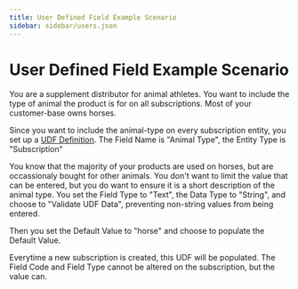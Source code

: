 ```yaml
---
title: User Defined Field Example Scenario
sidebar: sidebar/users.json
---
```

# User Defined Field Example Scenario

You are a supplement distributor for animal athletes. You want to include the type of animal the product is for on all subscriptions. Most of your customer-base owns horses. 

Since you want to include the animal-type on every subscription entity, you set up a [UDF Definition](/users/configuration/user-defined-fields/user-defined-field-definitions/). The Field Name is "Animal Type", the Entity Type is "Subscription"

<docs-image src="/images/udf_definition_field_code_entity_type.png" title="UDF Definition with Field Code and Entity Type" shadow=true max-width="800px" rounded-corners=true></docs-image>

You know that the majority of your products are used on horses, but are occassionaly bought for other animals. You don't want to limit the value that can be entered, but you do want to ensure it is a short description of the animal type. You set the Field Type to "Text", the Data Type to "String", and choose to "Validate UDF Data", preventing non-string values from being entered.

<docs-image src="/images/udf_definition_field_type_data_type_validate_data.png" title="UDF Definition with Field Type, Data Type, Validate Data" shadow=true max-width="800px" rounded-corners=true></docs-image>

Then you set the Default Value to "horse" and choose to populate the Default Value.

<docs-image src="/images/udf_definition_default_data_populate.png" title="UDF Definition with Default Data and P" shadow=true max-width="800px" rounded-corners=true></docs-image>

Everytime a new subscription is created, this UDF will be populated. The Field Code and Field Type cannot be altered on the subscription, but the value can.

<docs-image src="/images/udf_on_create_subscription.png" title="UDF on Create Subscription" shadow=true max-width="800px" rounded-corners=true></docs-image>





